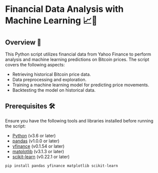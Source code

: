 # Financial Data Analysis with Machine Learning 📈🤖

## Overview 🚀

This Python script utilizes financial data from Yahoo Finance to perform analysis and machine learning predictions on Bitcoin prices. The script covers the following aspects:

- Retrieving historical Bitcoin price data.
- Data preprocessing and exploration.
- Training a machine learning model for predicting price movements.
- Backtesting the model on historical data.

## Prerequisites 🛠️

Ensure you have the following tools and libraries installed before running the script:

- [Python](https://www.python.org/) (v3.6 or later)
- [pandas](https://pandas.pydata.org/) (v1.0.0 or later)
- [yfinance](https://pypi.org/project/yfinance/) (v0.1.54 or later)
- [matplotlib](https://matplotlib.org/) (v3.1.3 or later)
- [scikit-learn](https://scikit-learn.org/stable/) (v0.22.1 or later)

```bash
pip install pandas yfinance matplotlib scikit-learn
